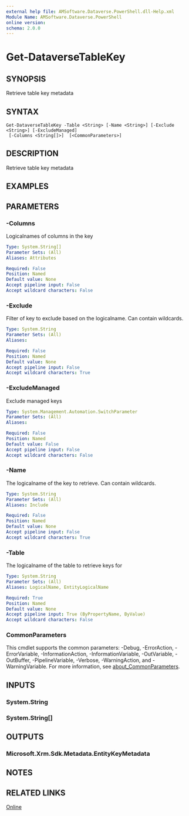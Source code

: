 ```yaml
---
external help file: AMSoftware.Dataverse.PowerShell.dll-Help.xml
Module Name: AMSoftware.Dataverse.PowerShell
online version:
schema: 2.0.0
---
```


# Get-DataverseTableKey

## SYNOPSIS
Retrieve table key metadata

## SYNTAX

```
Get-DataverseTableKey -Table <String> [-Name <String>] [-Exclude <String>] [-ExcludeManaged]
 [-Columns <String[]>]  [<CommonParameters>]
```

## DESCRIPTION
Retrieve table key metadata

## EXAMPLES

## PARAMETERS

### -Columns
Logicalnames of columns in the key

```yaml
Type: System.String[]
Parameter Sets: (All)
Aliases: Attributes

Required: False
Position: Named
Default value: None
Accept pipeline input: False
Accept wildcard characters: False
```

### -Exclude
Filter of key to exclude based on the logicalname. Can contain wildcards.

```yaml
Type: System.String
Parameter Sets: (All)
Aliases:

Required: False
Position: Named
Default value: None
Accept pipeline input: False
Accept wildcard characters: True
```

### -ExcludeManaged
Exclude managed keys

```yaml
Type: System.Management.Automation.SwitchParameter
Parameter Sets: (All)
Aliases:

Required: False
Position: Named
Default value: False
Accept pipeline input: False
Accept wildcard characters: False
```

### -Name
The logicalname of the key to retrieve. Can contain wildcards.

```yaml
Type: System.String
Parameter Sets: (All)
Aliases: Include

Required: False
Position: Named
Default value: None
Accept pipeline input: False
Accept wildcard characters: True
```

### -Table
The logicalname of the table to retrieve keys for

```yaml
Type: System.String
Parameter Sets: (All)
Aliases: LogicalName, EntityLogicalName

Required: True
Position: Named
Default value: None
Accept pipeline input: True (ByPropertyName, ByValue)
Accept wildcard characters: False
```

### CommonParameters
This cmdlet supports the common parameters: -Debug, -ErrorAction, -ErrorVariable, -InformationAction, -InformationVariable, -OutVariable, -OutBuffer, -PipelineVariable, -Verbose, -WarningAction, and -WarningVariable. For more information, see [about_CommonParameters](http://go.microsoft.com/fwlink/?LinkID=113216).

## INPUTS

### System.String
### System.String[]
## OUTPUTS

### Microsoft.Xrm.Sdk.Metadata.EntityKeyMetadata
## NOTES

## RELATED LINKS

[Online](https://github.com/AMSoftwareNL/DataversePowershell/blob/main/docs/Get-DataverseTableKey.md)


